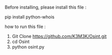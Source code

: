 Before installing, please install this file :

pip install python-whois

how to run this file :

1. Git Clone https://github.com/K3M3K/Osint.git
2. cd Osint
3. python osint.py
